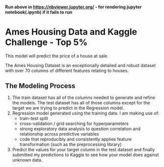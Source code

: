 #### Run above in https://nbviewer.jupyter.org/ - for rendering jupyter notebook(.ipynb) if it fails to run

# Ames Housing Data and Kaggle Challenge - Top 5%

This model will predict the price of a house at sale.

The Ames Housing Dataset is an exceptionally detailed and robust dataset with over 70 columns of different features relating to houses.

## The Modeling Process

1. The train dataset has all of the columns needed to generate and refine the models. The test dataset has all of those columns except for the target we are trying to predict in the Regression model.
2. Regression model generated using the training data. I am making use of:
    - train-test split
    - cross-validation / grid searching for hyperparameters
    - strong exploratory data analysis to question correlation and relationship across predictive variables
    - code that reproducibly and consistently applies feature transformation (such as the preprocessing library)
3. Predict the values for your target column in the test dataset and finally submitted my predictions to Kaggle to see how your model does against unknown data.
  
